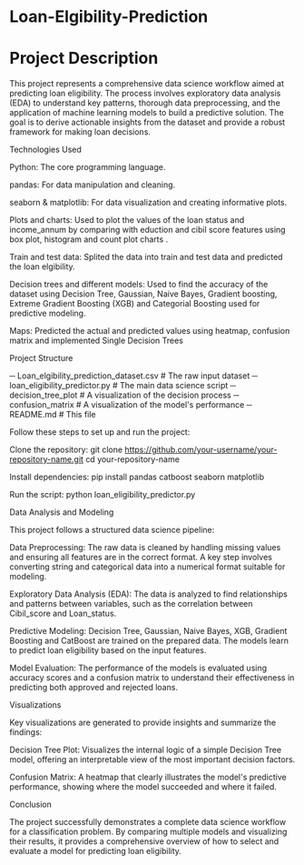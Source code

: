 # Loan-Elgibility-Prediction

# Project Description

This project represents a comprehensive data science workflow aimed at predicting loan eligibility. The process involves exploratory data analysis (EDA) to understand key patterns, thorough data preprocessing, and the application of machine learning models to build a predictive solution. The goal is to derive actionable insights from the dataset and provide a robust framework for making loan decisions.


Technologies Used

Python: The core programming language.

pandas: For data manipulation and cleaning.

seaborn & matplotlib: For data visualization and creating informative plots.

Plots and charts: Used to plot the values of the loan status and income_annum by comparing with eduction and cibil score features using box plot, histogram and count plot charts .

Train and test data: Splited the data into train and test data and predicted the loan elgibility.

Decision trees and different models: Used to find the accuracy of the dataset using Decision Tree, Gaussian, Naive Bayes, Gradient boosting, Extreme Gradient Boosting (XGB) and Categorial Boosting used for predictive modeling.

Maps: Predicted the actual and predicted values using heatmap, confusion matrix and implemented Single Decision Trees


Project Structure

─ Loan_elgibility_prediction_dataset.csv  # The raw input dataset
─ loan_eligibility_predictor.py           # The main data science script
─ decision_tree_plot                      # A visualization of the decision process
─ confusion_matrix                        # A visualization of the model's performance
─ README.md                               # This file


Follow these steps to set up and run the project:

Clone the repository:
git clone https://github.com/your-username/your-repository-name.git
cd your-repository-name

Install dependencies:
pip install pandas catboost seaborn matplotlib

Run the script:
python loan_eligibility_predictor.py


Data Analysis and Modeling

This project follows a structured data science pipeline:

Data Preprocessing: The raw data is cleaned by handling missing values and ensuring all features are in the correct format. A key step involves converting string and categorical data into a numerical format suitable for modeling.

Exploratory Data Analysis (EDA): The data is analyzed to find relationships and patterns between variables, such as the correlation between Cibil_score and Loan_status.

Predictive Modeling: Decision Tree, Gaussian, Naive Bayes, XGB, Gradient Boosting and CatBoost are trained on the prepared data. The models learn to predict loan eligibility based on the input features.

Model Evaluation: The performance of the models is evaluated using accuracy scores and a confusion matrix to understand their effectiveness in predicting both approved and rejected loans.


Visualizations

Key visualizations are generated to provide insights and summarize the findings:

Decision Tree Plot: Visualizes the internal logic of a simple Decision Tree model, offering an interpretable view of the most important decision factors.

Confusion Matrix: A heatmap that clearly illustrates the model's predictive performance, showing where the model succeeded and where it failed.


Conclusion

The project successfully demonstrates a complete data science workflow for a classification problem. By comparing multiple models and visualizing their results, it provides a comprehensive overview of how to select and evaluate a model for predicting loan eligibility.
